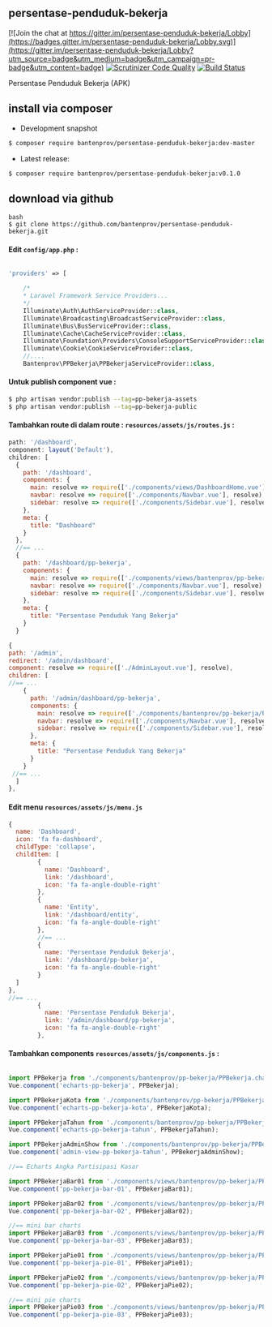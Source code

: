 ## persentase-penduduk-bekerja

[![Join the chat at https://gitter.im/persentase-penduduk-bekerja/Lobby](https://badges.gitter.im/persentase-penduduk-bekerja/Lobby.svg)](https://gitter.im/persentase-penduduk-bekerja/Lobby?utm_source=badge&utm_medium=badge&utm_campaign=pr-badge&utm_content=badge)
[![Scrutinizer Code Quality](https://scrutinizer-ci.com/g/bantenprov/persentase-penduduk-bekerja/badges/quality-score.png?b=master)](https://scrutinizer-ci.com/g/bantenprov/persentase-penduduk-bekerja/?branch=master)
[![Build Status](https://scrutinizer-ci.com/g/bantenprov/persentase-penduduk-bekerja/badges/build.png?b=master)](https://scrutinizer-ci.com/g/bantenprov/persentase-penduduk-bekerja/build-status/master)

Persentase Penduduk Bekerja (APK)

## install via composer

- Development snapshot
```bash
$ composer require bantenprov/persentase-penduduk-bekerja:dev-master
```
- Latest release:

```bash
$ composer require bantenprov/persentase-penduduk-bekerja:v0.1.0
```

## download via github
~~~
bash
$ git clone https://github.com/bantenprov/persentase-penduduk-bekerja.git
~~~


#### Edit `config/app.php` :
```php

'providers' => [

    /*
    * Laravel Framework Service Providers...
    */
    Illuminate\Auth\AuthServiceProvider::class,
    Illuminate\Broadcasting\BroadcastServiceProvider::class,
    Illuminate\Bus\BusServiceProvider::class,
    Illuminate\Cache\CacheServiceProvider::class,
    Illuminate\Foundation\Providers\ConsoleSupportServiceProvider::class,
    Illuminate\Cookie\CookieServiceProvider::class,
    //....
    Bantenprov\PPBekerja\PPBekerjaServiceProvider::class,

```

#### Untuk publish component vue :

```bash
$ php artisan vendor:publish --tag=pp-bekerja-assets
$ php artisan vendor:publish --tag=pp-bekerja-public
```
#### Tambahkan route di dalam route : `resources/assets/js/routes.js` :

```javascript
path: '/dashboard',
component: layout('Default'),
children: [
  {
    path: '/dashboard',
    components: {
      main: resolve => require(['./components/views/DashboardHome.vue'], resolve),
      navbar: resolve => require(['./components/Navbar.vue'], resolve),
      sidebar: resolve => require(['./components/Sidebar.vue'], resolve)
    },
    meta: {
      title: "Dashboard"
    }
  },
  //== ...
  {
    path: '/dashboard/pp-bekerja',
    components: {
      main: resolve => require(['./components/views/bantenprov/pp-bekerja/DashboardPPBekerja.vue'], resolve),
      navbar: resolve => require(['./components/Navbar.vue'], resolve),
      sidebar: resolve => require(['./components/Sidebar.vue'], resolve)
    },
    meta: {
      title: "Persentase Penduduk Yang Bekerja"
    }
  }
```

```javascript
{
path: '/admin',
redirect: '/admin/dashboard',
component: resolve => require(['./AdminLayout.vue'], resolve),
children: [
//== ...
    {
      path: '/admin/dashboard/pp-bekerja',
      components: {
        main: resolve => require(['./components/bantenprov/pp-bekerja/PPBekerjaAdmin.show.vue'], resolve),
        navbar: resolve => require(['./components/Navbar.vue'], resolve),
        sidebar: resolve => require(['./components/Sidebar.vue'], resolve)
      },
      meta: {
        title: "Persentase Penduduk Yang Bekerja"
      }
    }
 //== ...   
  ]
},

```
#### Edit menu `resources/assets/js/menu.js`

```javascript
{
  name: 'Dashboard',
  icon: 'fa fa-dashboard',
  childType: 'collapse',
  childItem: [
        {
          name: 'Dashboard',
          link: '/dashboard',
          icon: 'fa fa-angle-double-right'
        },
        {
          name: 'Entity',
          link: '/dashboard/entity',
          icon: 'fa fa-angle-double-right'
        },
        //== ...
        {
          name: 'Persentase Penduduk Bekerja',
          link: '/dashboard/pp-bekerja',
          icon: 'fa fa-angle-double-right'
        }
  ]
},
//== ...
        {
          name: 'Persentase Penduduk Bekerja',
          link: '/admin/dashboard/pp-bekerja',
          icon: 'fa fa-angle-double-right'
        },
```

#### Tambahkan components `resources/assets/js/components.js` :

```javascript

import PPBekerja from './components/bantenprov/pp-bekerja/PPBekerja.chart.vue';
Vue.component('echarts-pp-bekerja', PPBekerja);

import PPBekerjaKota from './components/bantenprov/pp-bekerja/PPBekerjaKota.chart.vue';
Vue.component('echarts-pp-bekerja-kota', PPBekerjaKota);

import PPBekerjaTahun from './components/bantenprov/pp-bekerja/PPBekerjaTahun.chart.vue';
Vue.component('echarts-pp-bekerja-tahun', PPBekerjaTahun);

import PPBekerjaAdminShow from './components/bantenprov/pp-bekerja/PPBekerjaAdmin.show.vue';
Vue.component('admin-view-pp-bekerja-tahun', PPBekerjaAdminShow);

//== Echarts Angka Partisipasi Kasar

import PPBekerjaBar01 from './components/views/bantenprov/pp-bekerja/PPBekerjaBar01.vue';
Vue.component('pp-bekerja-bar-01', PPBekerjaBar01);

import PPBekerjaBar02 from './components/views/bantenprov/pp-bekerja/PPBekerjaBar02.vue';
Vue.component('pp-bekerja-bar-02', PPBekerjaBar02);

//== mini bar charts
import PPBekerjaBar03 from './components/views/bantenprov/pp-bekerja/PPBekerjaBar03.vue';
Vue.component('pp-bekerja-bar-03', PPBekerjaBar03);

import PPBekerjaPie01 from './components/views/bantenprov/pp-bekerja/PPBekerjaPie01.vue';
Vue.component('pp-bekerja-pie-01', PPBekerjaPie01);

import PPBekerjaPie02 from './components/views/bantenprov/pp-bekerja/PPBekerjaPie02.vue';
Vue.component('pp-bekerja-pie-02', PPBekerjaPie02);

//== mini pie charts
import PPBekerjaPie03 from './components/views/bantenprov/pp-bekerja/PPBekerjaPie03.vue';
Vue.component('pp-bekerja-pie-03', PPBekerjaPie03);
```

